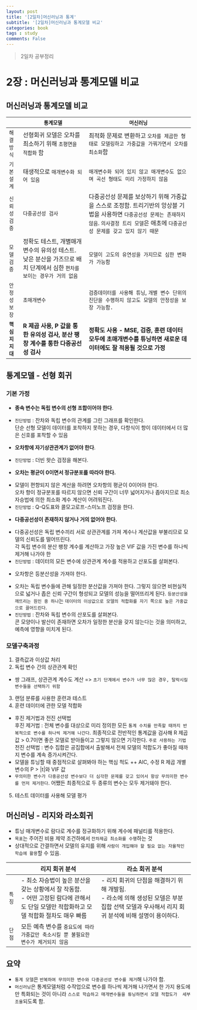 ```yaml
---
layout: post
title: '[2일차]머신러닝과 통계'
subtitle: '[2일차]머신러닝과 통계모델 비교'
categories: book
tags : study
comments: False
---
```

> 2일차 공부정리

# 2장 : 머신러닝과 통계모델 비교

## 머신러닝과 통계모델 비교

|                 | `통계모델` | `머신러닝` |
| ---------- | ------------ | ----------- |
| `해결방식` | 선형회귀 모델은 오차를 최소하기 위해 `초평면을 적합화` 함 | 최적화 문제로 변환하고 `오차를 제곱한 형태로 모델링하고 가중값을 가꿔가면서 오차를 최소화`함 |
| `기본설계` | 태생적으로 `매개변수화 되어 있음` | `매개변수화 되어 있지 않고 매개변수도 없으며 곡선 형태도 미리 가정하지 않음` |
| `신뢰성검증` | `다중공선성 검사` | 다중공선성 문제를 보상하기 위해 가중값을 스스로 조정함. 트리기반의 앙상블 기법을 사용하면 `다중공선성 문제는 존재하지 않음`. `의사결정 트리 모델`은 애초에 `다중공선성 문제를 갖고 있지 않기 때문` |
| `모델검증` | 정확도 테스트, 개별매개변수의 유의성 테스트. 낮은 분산을 가즈므로 배치 단계에서 심한 `편차를 보이는 경우가 거의 없음` | `모델이 고도의 유연성을 가지므로 심한 변화가 가능함` |
| `안정성보장` | `초매개변수` | `검증데이터를 사용해 튜닝`, `개별 변수 단위의 진단을 수행하지 않고도 모델의 안정성을 보장 가능함.` |
| **`핵심지지대`** | **R 제곱 사용, P 값을 통한 유의성 검사, 분산 팽창 계수를 통한 다중공선성 검사** | **정확도 사용 - MSE, 검증, 훈련 데이터 모두에 초매개변수를 튜닝하면 새로운 데이터에도 잘 적용될 것으로 가정** |

## 통계모델 - 선형 회귀
### 기본 가정
 - **종속 변수는 독립 변수의 선형 조합이어야 한다**.
+ `진단방법` : 잔차와 독립 변수의 관계를 그린 그래프를 확인한다.  
단순 선형 모델이 데이터를 포착하지 못하는 경우, 다항식이 항이 데이터에서 더 많은 신호를 포착할 수 있음
 - **오차항에 자기상관관계가 없어야 한다**.
+ `진단방법` : 더빈 왓슨 검정을 해본다.
 - **오차는 평균이 0이면서 정규분포를 따라야 한다.**
+ 모델이 편향되지 않은 계산을 하려면 오차항의 평균이 0이어야 한다.  
오차 항이 정규분포를 따르지 않으면 신뢰 구간이 너무 넓어지거나 좁아지므로 최소 자승법에 의한 최소화 계수 계산이 어려워진다.
+ `진단방법` : Q-Q도표와 콜모고로프-스미노프 검정을 한다.
 - **다중공선성이 존재하지 않거나 거의 없어야 한다.**
+ 다중공선성은 독립 변수끼리 서로 상관관계를 가져 계수나 계산값을 부불리므로 모델의 신뢰도를 떨어뜨린다.  
각 독립 변수의 분산 팽창 계수를 계산하고 가장 높은 VIF 값을 가진 변수를 하나씩 제거해 나가야 한
+ `진단방법` : 데이터의 모든 변수에 상관관계 계수를 적용하고 산포도를 살펴본다.
 - 오차항은 등분산성을 가져야 한다.
+ 오차는 독립 변수들에 관해 일정한 분산값을 가져야 한다. 그렇지 않으면 비현실적으로 넓거나 좁은 신뢰 구간이 형성되고 모델의 성능을 떨어뜨리게 된다. `등분산성을 깨뜨리는 원인 중 하나`는
 `데이터의 이상값으로 모델의 적합화를 자기 쪽으로 높은 가중값으로 끌어드린다`.
+ `진단방법` : 잔차와 독립 변수의 산포도를 살펴본다.  
콘 모양이나 발산이 존재하면 오차가 일정한 분산을 갖지 않는다는 것을 의미하고, 예측에 영향을 미치게 된다.

### 모델구축과정
1. 결측값과 이상값 처리  
2. 독립 변수 간의 상관관계 확인
+ 쌍 그래프, 상관관계 계수도 계산 => `초기 단계에서 변수가 너무 많은 경우, 탈락시킬변수들을 선택하기 위함`
3. 랜덤 분류를 사용한 훈련과 테스트
4. 훈련 데이터에 관한 모델 적합화  
+ 후진 제거법과 전진 선택법  
후진 제거법 : 전체 변수를 대상으로 미리 정의한 모든 `통계 수치를 만족할 때까지 반복적으로 변수를 하나씩 제거해 나간다`.
최종적으로 전반적인 통계값을 검사해 R 제곱값 > 0.7이면 좋은 모델로 받아들이고 그렇지 않으면 기각한다. `주로 사용하는 기법`  
전진 선택법 : 변수 집합은 공집합에서 출발해서 전체 모델의 적합도가 좋아질 때까지 변수를 계속 증가시켜간다.  
+ 모델을 튜닝할 때 중점적으로 살펴봐야 하는 핵심 척도
++ AIC, 수정 R 제곱 개별 변수의 P > |t|와 VIF 값
+ `무의미한 변수가 다중공선성 변수보다 더 심각한 문제를 갖고 있어서 항상 무의미한 변수를 먼저 제거한다`. 어쨌든 최종적으로
두 종류의 변수는 모두 제거돼야 한다.
5. 테스트 데이터를 사용해 모델 평가

## 머신러닝 - 리지와 라소회귀
 - 튜닝 매개변수로 람다로 계수를 정규화하기 위해 계수에 패널티를 적용한다. 
 - `목표`는 주어진 비용 제약 조건하에서 `잔차제곱 최소화를 수행`하는 것
 - 상대적으로 간결하면서 모델의 유지를 위해 `사람이 개입해야 할 필요 없는 자율적인 학습에 활용`할 수 있음.  

|    | 리지 회귀 분석 | 라소 회귀 분석 |
| --- | --- | --- |
| `특징` | - 최소 자승법이 높은 분산을 갖는 상황에서 잘 작동함.<br>  - 어떤 고정된 람다에 관해서도 단일 모델만 적합화하고 모델 적합화 절차도 매우 빠름 | - 리지 회귀의 단점을 해결하기 위해 개발됨.<br>  - 라소에 의해 생성된 모델은 부분집합 선택 모델과 우사해서 리지 회귀 분석에 비해 설명이 용이하다.  |
| `단점` | 모든 예측 변수를 `중요도에 따라 가중값만 축소시킬 뿐 불필요한 변수가 제거되지 않음` |  |

## 요약

 - `통계 모델`은 `반복하여 무의미한 변수와 다중공선성 변수를 제거`해 나가야 함.
 - `머신러닝`은 통계모델처럼 수작업으로 변수를 하나씩 제거해 나가면서 한 가지 용도에만 특화되는 것이 아니라 `스스로 학습하고 매개변수들을 튜닝하면서 모델 적합도가 
세부 조율`되도록 함. 